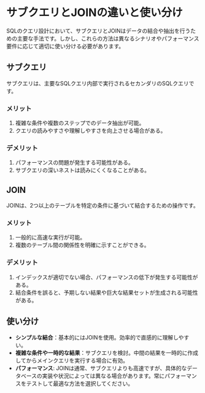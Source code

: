 # サブクエリとJOINの違いと使い分け

SQLのクエリ設計において、サブクエリとJOINはデータの結合や抽出を行うための主要な手法です。しかし、これらの方法は異なるシナリオやパフォーマンス要件に応じて適切に使い分ける必要があります。

## サブクエリ
サブクエリは、主要なSQLクエリ内部で実行されるセカンダリのSQLクエリです。

### メリット
1. 複雑な条件や複数のステップでのデータ抽出が可能。
2. クエリの読みやすさや理解しやすさを向上させる場合がある。

### デメリット
1. パフォーマンスの問題が発生する可能性がある。
2. サブクエリの深いネストは読みにくくなることがある。

## JOIN
JOINは、2つ以上のテーブルを特定の条件に基づいて結合するための操作です。

### メリット
1. 一般的に高速な実行が可能。
2. 複数のテーブル間の関係性を明確に示すことができる。

### デメリット
1. インデックスが適切でない場合、パフォーマンスの低下が発生する可能性がある。
2. 結合条件を誤ると、予期しない結果や巨大な結果セットが生成される可能性がある。

## 使い分け

- **シンプルな結合**：基本的にはJOINを使用。効率的で直感的に理解しやすい。
- **複雑な条件や一時的な結果**：サブクエリを検討。中間の結果を一時的に作成してからメインクエリを実行する場合に有効。
- **パフォーマンス**: JOINは通常、サブクエリよりも高速ですが、具体的なデータベースの実装や状況によっては異なる場合があります。常にパフォーマンスをテストして最適な方法を選択してください。



